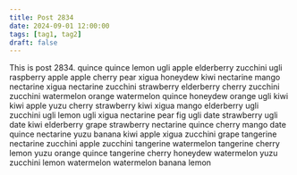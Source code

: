 ```yaml
---
title: Post 2834
date: 2024-09-01 12:00:00
tags: [tag1, tag2]
draft: false
---
```

This is post 2834.
quince
quince
lemon
ugli
apple
elderberry
zucchini
ugli
raspberry
apple
apple
cherry
pear
xigua
honeydew
kiwi
nectarine
mango
nectarine
xigua
nectarine
zucchini
strawberry
elderberry
cherry
zucchini
zucchini
watermelon
orange
watermelon
quince
honeydew
orange
ugli
kiwi
kiwi
apple
yuzu
cherry
strawberry
kiwi
xigua
mango
elderberry
ugli
zucchini
ugli
lemon
ugli
xigua
nectarine
pear
fig
ugli
date
strawberry
ugli
date
kiwi
elderberry
grape
strawberry
nectarine
quince
cherry
mango
date
quince
nectarine
yuzu
banana
kiwi
apple
xigua
zucchini
grape
tangerine
nectarine
zucchini
apple
zucchini
tangerine
watermelon
tangerine
cherry
lemon
yuzu
orange
quince
tangerine
cherry
honeydew
watermelon
yuzu
zucchini
lemon
watermelon
watermelon
banana
lemon
